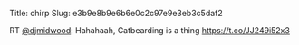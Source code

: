 Title: chirp
Slug: e3b9e8b9e6b6e0c2c97e9e3eb3c5daf2

RT <a href="http://twitter.com/djmidwood">@djmidwood</a>: Hahahaah, Catbearding is a thing <a href="https://t.co/JJ249i52x3">https://t.co/JJ249i52x3</a>

